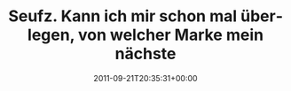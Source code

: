 ---
retweeted: false
source: <a href="http://itunes.apple.com/us/app/twitter/id409789998?mt=12" rel="nofollow">Twitter
  for Mac</a>
entities:
  hashtags: []
  symbols: []
  user_mentions: []
  urls:
  - url: http://t.co/UQqqAC2N
    expanded_url: http://thingsappleisworthmorethan.tumblr.com
    display_url: thingsappleisworthmorethan.tumblr.com
    indices:
    - '93'
    - '113'
display_text_range:
- '0'
- '113'
favorite_count: '0'
id_str: '116611538319716352'
truncated: false
retweet_count: '3'
id: '116611538319716352'
possibly_sensitive: false
created_at: Wed Sep 21 20:35:31 +0000 2011
favorited: false
full_text: Seufz. Kann ich mir schon mal überlegen, von welcher Marke mein nächster
  Computer sein wird.
lang: de
quote_url: http://thingsappleisworthmorethan.tumblr.com
tags:
- pesos/twitter
date: '2011-09-21T20:35:31+00:00'
src: https://twitter.com/bascht/status/116611538319716352
original_url: https://twitter.com/bascht/status/116611538319716352
type: twitter_tweet
text: Seufz. Kann ich mir schon mal überlegen, von welcher Marke mein nächster Computer
  sein wird.
title: Seufz. Kann ich mir schon mal überlegen, von welcher Marke mein nächste

---